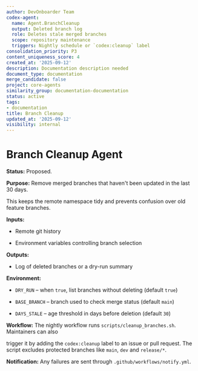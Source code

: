 ```yaml
---
author: DevOnboarder Team
codex-agent:
  name: Agent.BranchCleanup
  output: Deleted branch log
  role: Deletes stale merged branches
  scope: repository maintenance
  triggers: Nightly schedule or `codex:cleanup` label
consolidation_priority: P3
content_uniqueness_score: 4
created_at: '2025-09-12'
description: Documentation description needed
document_type: documentation
merge_candidate: false
project: core-agents
similarity_group: documentation-documentation
status: active
tags:
- documentation
title: Branch Cleanup
updated_at: '2025-09-12'
visibility: internal
---
```


# Branch Cleanup Agent

**Status:** Proposed.

**Purpose:** Remove merged branches that haven't been updated in the last 30 days.

This keeps the remote namespace tidy and prevents confusion over old feature
branches.

**Inputs:**

- Remote git history

- Environment variables controlling branch selection

**Outputs:**

- Log of deleted branches or a dry-run summary

**Environment:**

- `DRY_RUN` – when `true`, list branches without deleting (default `true`)

- `BASE_BRANCH` – branch used to check merge status (default `main`)

- `DAYS_STALE` – age threshold in days before deletion (default `30`)

**Workflow:**
The nightly workflow runs `scripts/cleanup_branches.sh`. Maintainers can also

trigger it by adding the `codex:cleanup` label to an issue or pull request.
The script excludes protected branches like `main`, `dev` and `release/*`.

**Notification:** Any failures are sent through `.github/workflows/notify.yml`.

